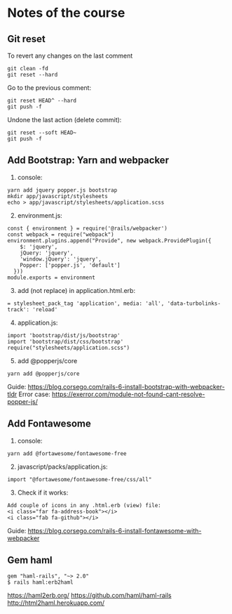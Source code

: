 # Notes of the course

## Git reset
To revert any changes on the last comment
```console
git clean -fd
git reset --hard
```
Go to the previous comment:
```console
git reset HEAD^ --hard
git push -f
```
Undone the last action (delete commit):
```console
git reset --soft HEAD~
git push -f
```

## Add Bootstrap: Yarn and webpacker
1. console:
```console
yarn add jquery popper.js bootstrap
mkdir app/javascript/stylesheets
echo > app/javascript/stylesheets/application.scss
```
2. environment.js:
```console
const { environment } = require('@rails/webpacker')
const webpack = require("webpack")
environment.plugins.append("Provide", new webpack.ProvidePlugin({
    $: 'jquery',
    jQuery: 'jquery',
    'window.jQuery': 'jquery',
    Popper: ['popper.js', 'default']
  }))
module.exports = environment
```
3. add (not replace) in application.html.erb:
```console
= stylesheet_pack_tag 'application', media: 'all', 'data-turbolinks-track': 'reload' 
```
4. application.js:
```console
import 'bootstrap/dist/js/bootstrap'
import 'bootstrap/dist/css/bootstrap'
require("stylesheets/application.scss")
```
5. add @popperjs/core
```console
yarn add @popperjs/core
```
Guide: https://blog.corsego.com/rails-6-install-bootstrap-with-webpacker-tldr
Error case: https://exerror.com/module-not-found-cant-resolve-popper-js/

## Add Fontawesome
1. console:
```console
yarn add @fortawesome/fontawesome-free
```
2. javascript/packs/application.js:
```console
import "@fortawesome/fontawesome-free/css/all"
```
3. Check if it works:
```console
Add couple of icons in any .html.erb (view) file:
<i class="far fa-address-book"></i>
<i class="fab fa-github"></i>
```
Guide: https://blog.corsego.com/rails-6-install-fontawesome-with-webpacker

## Gem haml
```console
gem "haml-rails", "~> 2.0"
$ rails haml:erb2haml
```
https://haml2erb.org/
https://github.com/haml/haml-rails
http://html2haml.herokuapp.com/